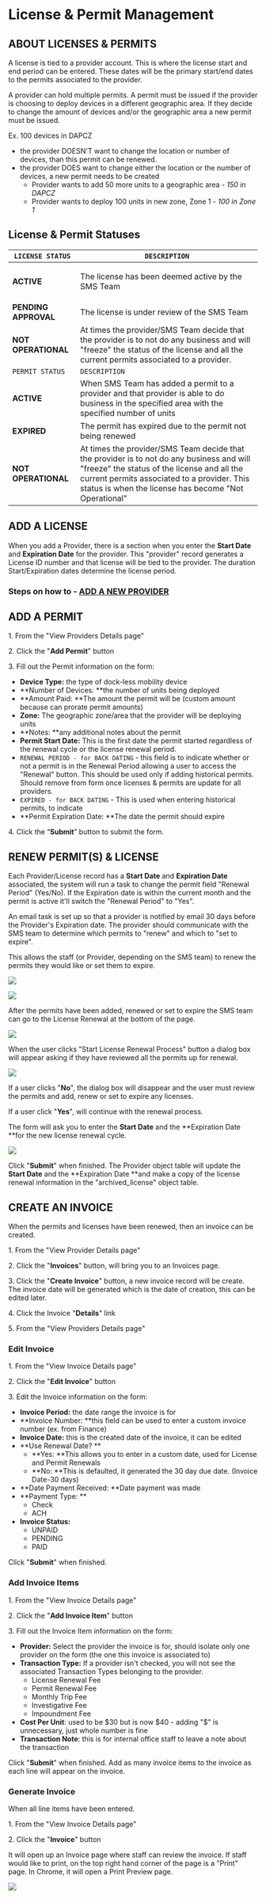 # License & Permit Management

## ABOUT LICENSES & PERMITS

A license is tied to a provider account. This is where the license start and end period can be entered. These dates will be the primary start/end dates to the permits associated to the provider.

A provider can hold multiple permits. A permit must be issued if the provider is choosing to deploy devices in a different geographic area. If they decide to change the amount of devices and/or the geographic area a new permit must be issued.

Ex. 100 devices in DAPCZ

* the provider DOESN'T want to change the location or number of devices, than this permit can be renewed.
* the provider DOES want to change either the location or the number of devices, a new permit needs to be created
  * Provider wants to add 50 more units to a geographic area - _150 in DAPCZ_
  * Provider wants to deploy 100 units in new zone, Zone 1 - _100 in Zone 1_

## **License & Permit Statuses**

| `LICENSE STATUS`     | `DESCRIPTION`                                                                                                                                                                                                                                    |
| -------------------- | ------------------------------------------------------------------------------------------------------------------------------------------------------------------------------------------------------------------------------------------------ |
| **ACTIVE**           | <p>The license has been deemed active by the SMS Team<br></p>                                                                                                                                                                                    |
| **PENDING APPROVAL** | The license is under review of the SMS Team                                                                                                                                                                                                      |
| **NOT OPERATIONAL**  | At times the provider/SMS Team decide that the provider is to not do any business and will "freeze" the status of the license and all the current permits associated to a provider.                                                              |
| `PERMIT STATUS`      | `DESCRIPTION`                                                                                                                                                                                                                                    |
| **ACTIVE**           | When SMS Team has added a permit to a provider and that provider is able to do business in the specified area with the specified number of units                                                                                                 |
| **EXPIRED**          | The permit has expired due to the permit not being renewed                                                                                                                                                                                       |
| **NOT OPERATIONAL**  | At times the provider/SMS Team decide that the provider is to not do any business and will "freeze" the status of the license and all the current permits associated to a provider. This status is when the license has become "Not Operational" |

## ADD A LICENSE

When you add a Provider, there is a section when you enter the **Start Date** and **Expiration Date** for the provider. This "provider" record generates a License ID number and that license will be tied to the provider. The duration Start/Expiration dates determine the license period.&#x20;

### Steps on how to - [ADD A NEW PROVIDER](https://atd-dts.gitbook.io/atd-knack-operations/shared-mobility-operations/application-overview#add-a-new-provider)

## ADD A PERMIT

1\. From the "View Providers Details page"

2\. Click the "**Add Permit**" button

3\. Fill out the Permit information on the form:

* **Device Type:** the type of dock-less mobility device
* **Number of Devices: **the number of units being deployed&#x20;
* **Amount Paid: **The amount the permit will be (custom amount because can prorate permit amounts)
* **Zone:** The geographic zone/area that the provider will be deploying units
* **Notes: **any additional notes about the permit
* **Permit Start Date:** This is the first date the permit started regardless of the renewal cycle or the license renewal period.
* `RENEWAL PERIOD - for BACK DATING` - this field is to indicate whether or not a permit is in the Renewal Period allowing a user to access the "Renewal" button. This should be used only if adding historical permits. Should remove from form once licenses & permits are update for all providers.
* `EXPIRED - for BACK DATING` - This is used when entering historical permits, to indicate
* **Permit Expiration Date: **The date the permit should expire

4\. Click the “**Submit**” button to submit the form.

## RENEW PERMIT(S) & LICENSE

Each Provider/License record has a **Start Date** and **Expiration Date** associated, the system will run a task to change the permit field "Renewal Period" (Yes/No). If the Expiration date is within the current month and the permit is active it'll switch the "Renewal Period" to "Yes".&#x20;

An email task is set up so that a provider is notified by email 30 days before the Provider's Expiration date. The provider should communicate with the SMS team to determine which permits to "renew" and which to "set to expire".&#x20;

This allows the staff (or Provider, depending on the SMS team) to renew the permits they would like or set them to expire.&#x20;

![](<../../.gitbook/assets/image (309).png>)

![](<../../.gitbook/assets/image (312).png>)

After the permits have been added, renewed or set to expire the SMS team can go to the License Renewal at the bottom of the page.&#x20;

![](<../../.gitbook/assets/image (307).png>)

When the user clicks "Start License Renewal Process" button a dialog box will appear asking if they have reviewed all the permits up for renewal.  &#x20;

![](<../../.gitbook/assets/image (308).png>)

If a user clicks "**No**", the dialog box will disappear and the user must review the permits and add, renew or set to expire any licenses.&#x20;

If a user click "**Yes**", will continue with the renewal process.

The form will ask you to enter the **Start Date** and the **Expiration Date **for the new license renewal cycle.

![](<../../.gitbook/assets/image (311).png>)

Click "**Submit**" when finished. The Provider object table will update the **Start Date** and the **Expiration Date **and make a copy of the license renewal information in the "archived\_license" object table.&#x20;

## CREATE AN INVOICE

When the permits and licenses have been renewed, then an invoice can be created.&#x20;

1\. From the "View Provider Details page"

2\. Click the "**Invoices**" button, will bring you to an Invoices page.

3\. Click the "**Create Invoice**" button, a new invoice record will be create. The invoice date will be generated which is the date of creation, this can be edited later.

4\. Click the Invoice "**Details**" link

5\. From the "View Providers Details page"

### Edit Invoice

1\. From the "View Invoice Details page"

2\. Click the "**Edit Invoice**" button

3\. Edit the Invoice information on the form:

* **Invoice Period:** the date range the invoice is for
* **Invoice Number: **this field can be used to enter a custom invoice number (ex. from Finance)
* **Invoice Date:** this is the created date of the invoice, it can be edited
* **Use Renewal Date? **
  * **Yes: **This allows you to enter in a custom date, used for License and Permit Renewals
  * **No: **This is defaulted, it generated the 30 day due date. (Invoice Date-30 days)
* **Date Payment Received: **Date payment was made
* **Payment Type: **
  * Check
  * ACH
* **Invoice Status:**&#x20;
  * UNPAID
  * PENDING
  * PAID

Click "**Submit**" when finished.

### Add Invoice Items

1\. From the "View Invoice Details page"

2\. Click the "**Add Invoice Item**" button

3\. Fill out the Invoice Item information on the form:

* **Provider:** Select the provider the invoice is for, should isolate only one provider on the form (the one this invoice is associated to)
* **Transaction Type:** If a provider isn't checked, you will not see the associated Transaction Types belonging to the provider.
  * License Renewal Fee
  * Permit Renewal Fee
  * Monthly Trip Fee
  * Investigative Fee
  * Impoundment Fee
* **Cost Per Unit**: used to be $30 but is now $40 - adding "$" is unnecessary, just whole number is fine
* **Transaction Note**: this is for internal office staff to leave a note about the transaction

Click "**Submit**" when finished. Add as many invoice items to the invoice as each line will appear on the invoice.&#x20;

### Generate Invoice

When all line items have been entered.&#x20;

1\. From the "View Invoice Details page"

2\. Click the "**Invoice**" button

It will open up an Invoice page where staff can review the invoice. If staff would like to print, on the top right hand corner of the page is a "Print" page. In Chrome, it will open a Print Preview page.&#x20;

![](<../../.gitbook/assets/image (310).png>)

